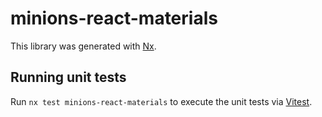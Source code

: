 # minions-react-materials

This library was generated with [Nx](https://nx.dev).

## Running unit tests

Run `nx test minions-react-materials` to execute the unit tests via [Vitest](https://vitest.dev/).
